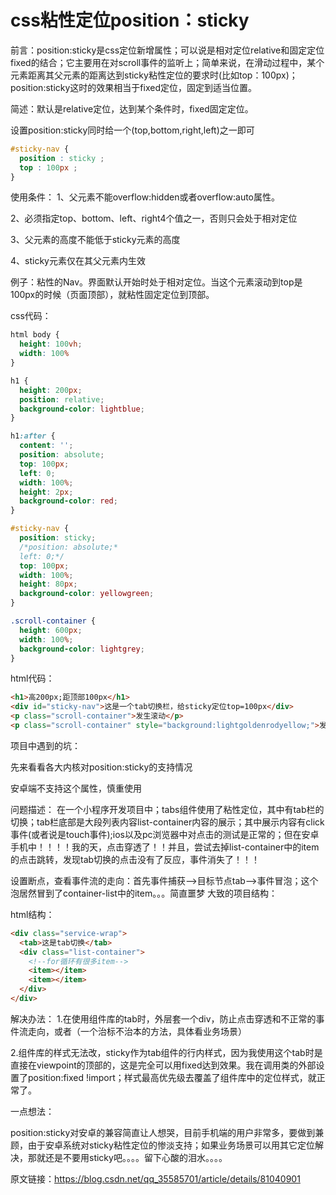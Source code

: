 # css粘性定位position：sticky

前言：position:sticky是css定位新增属性；可以说是相对定位relative和固定定位fixed的结合；它主要用在对scroll事件的监听上；简单来说，在滑动过程中，某个元素距离其父元素的距离达到sticky粘性定位的要求时(比如top：100px)；position:sticky这时的效果相当于fixed定位，固定到适当位置。

简述：默认是relative定位，达到某个条件时，fixed固定定位。

设置position:sticky同时给一个(top,bottom,right,left)之一即可

~~~css
#sticky-nav {
  position : sticky ;
  top : 100px ;
}
~~~

使用条件：
1、父元素不能overflow:hidden或者overflow:auto属性。

2、必须指定top、bottom、left、right4个值之一，否则只会处于相对定位

3、父元素的高度不能低于sticky元素的高度

4、sticky元素仅在其父元素内生效

例子：粘性的Nav。界面默认开始时处于相对定位。当这个元素滚动到top是100px的时候（页面顶部），就粘性固定定位到顶部。

css代码：

~~~css
html body {
  height: 100vh;
  width: 100%
}

h1 {
  height: 200px;
  position: relative;
  background-color: lightblue;
}

h1:after {
  content: '';
  position: absolute;
  top: 100px;
  left: 0;
  width: 100%;
  height: 2px;
  background-color: red;
}

#sticky-nav {
  position: sticky;
  /*position: absolute;*
  left: 0;*/
  top: 100px;
  width: 100%;
  height: 80px;
  background-color: yellowgreen;
}

.scroll-container {
  height: 600px;
  width: 100%;
  background-color: lightgrey;
}
~~~


html代码：

~~~html
<h1>高200px;距顶部100px</h1>
<div id="sticky-nav">这是一个tab切换栏，给sticky定位top=100px</div>
<p class="scroll-container">发生滚动</p>
<p class="scroll-container" style="background:lightgoldenrodyellow;">发生滚动</p>
~~~
项目中遇到的坑：

先来看看各大内核对position:sticky的支持情况

安卓端不支持这个属性，慎重使用

问题描述：
在一个小程序开发项目中；tabs组件使用了粘性定位，其中有tab栏的切换；tab栏底部是大段列表内容list-container内容的展示；其中展示内容有click事件(或者说是touch事件);ios以及pc浏览器中对点击的测试是正常的；但在安卓手机中！！！！我的天，点击穿透了！！并且，尝试去掉list-container中的item的点击跳转，发现tab切换的点击没有了反应，事件消失了！！！

设置断点，查看事件流的走向：首先事件捕获-->目标节点tab-->事件冒泡；这个泡居然冒到了container-list中的item。。。简直噩梦
大致的项目结构：

html结构：

~~~html
<div class="service-wrap">
  <tab>这是tab切换</tab>
  <div class="list-container">
    <!--for循环有很多item-->
    <item></item>
    <item></item>
  </div>
</div>
~~~

解决办法：
1.在使用组件库的tab时，外层套一个div，防止点击穿透和不正常的事件流走向，或者（一个治标不治本的方法，具体看业务场景）

2.组件库的样式无法改，sticky作为tab组件的行内样式，因为我使用这个tab时是直接在viewpoint的顶部的，这是完全可以用fixed达到效果。我在调用类的外部设置了position:fixed !import；样式最高优先级去覆盖了组件库中的定位样式，就正常了。

一点想法：

position:sticky对安卓的兼容简直让人想哭，目前手机端的用户非常多，要做到兼顾，由于安卓系统对sticky粘性定位的惨淡支持；如果业务场景可以用其它定位解决，那就还是不要用sticky吧。。。。留下心酸的泪水。。。。

原文链接：https://blog.csdn.net/qq_35585701/article/details/81040901

